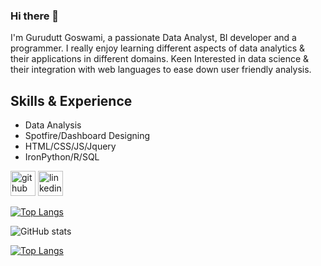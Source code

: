 ### Hi there 👋

I'm Gurudutt Goswami, a passionate Data Analyst, BI developer and a programmer. I really enjoy learning different aspects of data analytics & their applications in different domains. Keen Interested in data science & their integration with web languages to ease down user friendly analysis.

## Skills & Experience
* Data Analysis
* Spotfire/Dashboard Designing
* HTML/CSS/JS/Jquery
* IronPython/R/SQL


[<img src='https://cdn.jsdelivr.net/npm/simple-icons@3.0.1/icons/github.svg' alt='github' height='40'>](https://github.com/Gurudutt-Goswami)  [<img src='https://cdn.jsdelivr.net/npm/simple-icons@3.0.1/icons/linkedin.svg' alt='linkedin' height='40'>](https://www.linkedin.com/in/https://www.linkedin.com/in/gurudutt-goswami-3a7031b2//)  

[![Top Langs](https://github-readme-stats.vercel.app/api/top-langs/?username=Gurudutt-Goswami)](https://github.com/Gurudutt-Goswami/github-readme-stats)

![GitHub stats](https://github-readme-stats.vercel.app/api?username=Gurudutt-Goswami&show_icons=true&theme=radical)

[![Top Langs](https://github-readme-stats.vercel.app/api/top-langs/?username=Gurudutt-Goswami&layout=compact)](https://github.com/Gurudutt-Goswami/github-readme-stats)



<!--
![Profile views](https://gpvc.arturio.dev/Gurudutt-Goswami)  
Here are some ideas to get you started:

- 🔭 I’m currently working on ...
- 🌱 I’m currently learning ...
- 👯 I’m looking to collaborate on ...
- 🤔 I’m looking for help with ...
- 💬 Ask me about ...
- 📫 How to reach me: ...
- 😄 Pronouns: ...
- ⚡ Fun fact: ...
-->
